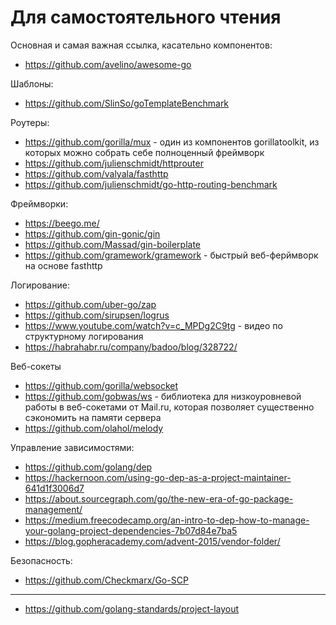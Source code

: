 # Для самостоятельного чтения

Основная и самая важная ссылка, касательно компонентов:

* <https://github.com/avelino/awesome-go>

Шаблоны:

* <https://github.com/SlinSo/goTemplateBenchmark>

Роутеры:

* <https://github.com/gorilla/mux> - один из компонентов gorillatoolkit, из которых можно собрать себе полноценный фреймворк
* <https://github.com/julienschmidt/httprouter>
* <https://github.com/valyala/fasthttp>
* <https://github.com/julienschmidt/go-http-routing-benchmark>

Фреймворки:

* <https://beego.me/>
* <https://github.com/gin-gonic/gin>
* <https://github.com/Massad/gin-boilerplate>
* <https://github.com/gramework/gramework> - быстрый веб-ферймворк на основе fasthttp

Логирование:

* <https://github.com/uber-go/zap>
* <https://github.com/sirupsen/logrus>
* <https://www.youtube.com/watch?v=c_MPDg2C9tg> - видео по структурному логирования
* <https://habrahabr.ru/company/badoo/blog/328722/>

Веб-сокеты

* <https://github.com/gorilla/websocket>
* <https://github.com/gobwas/ws> - библиотека для низкоуровневой работы в веб-сокетами от Mail.ru, которая позволяет существенно сэкономить на памяти сервера
* <https://github.com/olahol/melody>

Управление зависимостями:

* <https://github.com/golang/dep>
* <https://hackernoon.com/using-go-dep-as-a-project-maintainer-641d1f3006d7>
* <https://about.sourcegraph.com/go/the-new-era-of-go-package-management/>
* <https://medium.freecodecamp.org/an-intro-to-dep-how-to-manage-your-golang-project-dependencies-7b07d84e7ba5>
* <https://blog.gopheracademy.com/advent-2015/vendor-folder/>

Безопасность:

* <https://github.com/Checkmarx/Go-SCP>

-----

* <https://github.com/golang-standards/project-layout>
